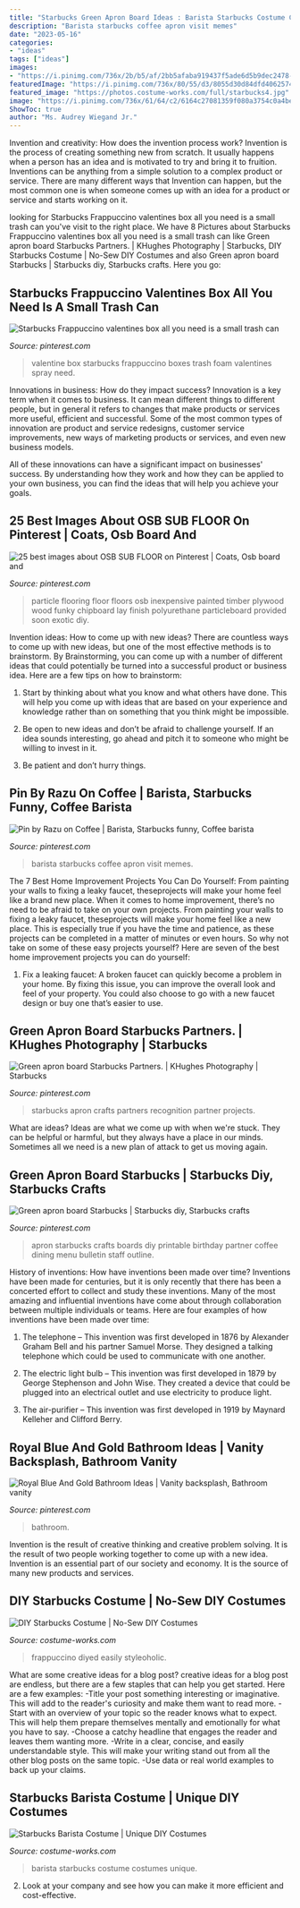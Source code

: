 ```yaml
---
title: "Starbucks Green Apron Board Ideas : Barista Starbucks Costume Costumes Unique"
description: "Barista starbucks coffee apron visit memes"
date: "2023-05-16"
categories:
- "ideas"
tags: ["ideas"]
images:
- "https://i.pinimg.com/736x/2b/b5/af/2bb5afaba919437f5ade6d5b9dec2478--green-apron-board-starbucks.jpg"
featuredImage: "https://i.pinimg.com/736x/80/55/d3/8055d30d84dfd40625748129368b91a8--starbucks-crafts-starbucks-store.jpg"
featured_image: "https://photos.costume-works.com/full/starbucks4.jpg"
image: "https://i.pinimg.com/736x/61/64/c2/6164c27081359f080a3754c0a4bece88.jpg"
ShowToc: true
author: "Ms. Audrey Wiegand Jr."
---
```



Invention and creativity: How does the invention process work?
Invention is the process of creating something new from scratch. It usually happens when a person has an idea and is motivated to try and bring it to fruition. Inventions can be anything from a simple solution to a complex product or service. There are many different ways that Invention can happen, but the most common one is when someone comes up with an idea for a product or service and starts working on it.

	

		
looking for Starbucks Frappuccino valentines box all you need is a small trash can you've visit to the right place. We have 8 Pictures about Starbucks Frappuccino valentines box all you need is a small trash can like Green apron board Starbucks Partners. | KHughes Photography | Starbucks, DIY Starbucks Costume | No-Sew DIY Costumes and also Green apron board Starbucks | Starbucks diy, Starbucks crafts. Here you go:
		
    
## Starbucks Frappuccino Valentines Box All You Need Is A Small Trash Can

<img loading=lazy src="https://i.pinimg.com/originals/e5/c9/5c/e5c95c60b552a322f3f7682d7b7a22b1.jpg" onerror="this.onerror=null;this.src='https://tse2.mm.bing.net/th?id=OIP.fFbKv9v8HnELN0RrYBSrOQHaJ4&amp;pid=15.1';" alt="Starbucks Frappuccino valentines box all you need is a small trash can">

_Source: pinterest.com_

>valentine box starbucks frappuccino boxes trash foam valentines spray need. 

	

Innovations in business: How do they impact success?
Innovation is a key term when it comes to business. It can mean different things to different people, but in general it refers to changes that make products or services more useful, efficient and successful.
Some of the most common types of innovation are product and service redesigns, customer service improvements, new ways of marketing products or services, and even new business models.

All of these innovations can have a significant impact on businesses' success. By understanding how they work and how they can be applied to your own business, you can find the ideas that will help you achieve your goals.

    
## 25 Best Images About OSB SUB FLOOR On Pinterest | Coats, Osb Board And

<img loading=lazy src="https://s-media-cache-ak0.pinimg.com/736x/7e/5f/99/7e5f994af1c48408c019efc5bfdb5491--cabin-ideas-home-ideas.jpg" onerror="this.onerror=null;this.src='https://tse2.mm.bing.net/th?id=OIP.qP1qjabfgNmhAuBKYuACxQHaKu&amp;pid=15.1';" alt="25 best images about OSB SUB FLOOR on Pinterest | Coats, Osb board and">

_Source: pinterest.com_

>particle flooring floor floors osb inexpensive painted timber plywood wood funky chipboard lay finish polyurethane particleboard provided soon exotic diy. 

	

Invention ideas: How to come up with new ideas?
There are countless ways to come up with new ideas, but one of the most effective methods is to brainstorm. By Brainstorming, you can come up with a number of different ideas that could potentially be turned into a successful product or business idea. Here are a few tips on how to brainstorm:
1. Start by thinking about what you know and what others have done. This will help you come up with ideas that are based on your experience and knowledge rather than on something that you think might be impossible.

2. Be open to new ideas and don’t be afraid to challenge yourself. If an idea sounds interesting, go ahead and pitch it to someone who might be willing to invest in it.

3. Be patient and don’t hurry things.

    
## Pin By Razu On Coffee | Barista, Starbucks Funny, Coffee Barista

<img loading=lazy src="https://i.pinimg.com/originals/1c/a6/20/1ca620144a0932276edee5956b0066df.jpg" onerror="this.onerror=null;this.src='https://tse4.mm.bing.net/th?id=OIP.zL1SjYqc2eeJf5sGvV-oJgHaJF&amp;pid=15.1';" alt="Pin by Razu on Coffee | Barista, Starbucks funny, Coffee barista">

_Source: pinterest.com_

>barista starbucks coffee apron visit memes. 

	

The 7 Best Home Improvement Projects You Can Do Yourself: From painting your walls to fixing a leaky faucet, theseprojects will make your home feel like a brand new place.
When it comes to home improvement, there’s no need to be afraid to take on your own projects. From painting your walls to fixing a leaky faucet, theseprojects will make your home feel like a new place. This is especially true if you have the time and patience, as these projects can be completed in a matter of minutes or even hours. So why not take on some of these easy projects yourself? Here are seven of the best home improvement projects you can do yourself: 
1. Fix a leaking faucet: A broken faucet can quickly become a problem in your home. By fixing this issue, you can improve the overall look and feel of your property. You could also choose to go with a new faucet design or buy one that’s easier to use.


    
## Green Apron Board Starbucks Partners. | KHughes Photography | Starbucks

<img loading=lazy src="https://i.pinimg.com/736x/80/55/d3/8055d30d84dfd40625748129368b91a8--starbucks-crafts-starbucks-store.jpg" onerror="this.onerror=null;this.src='https://tse4.mm.bing.net/th?id=OIP.Bg_WQ4pJuEvFCcVjX5XHpQHaHa&amp;pid=15.1';" alt="Green apron board Starbucks Partners. | KHughes Photography | Starbucks">

_Source: pinterest.com_

>starbucks apron crafts partners recognition partner projects. 

	

What are ideas?
Ideas are what we come up with when we're stuck. They can be helpful or harmful, but they always have a place in our minds. Sometimes all we need is a new plan of attack to get us moving again.

    
## Green Apron Board Starbucks | Starbucks Diy, Starbucks Crafts

<img loading=lazy src="https://i.pinimg.com/736x/2b/b5/af/2bb5afaba919437f5ade6d5b9dec2478--green-apron-board-starbucks.jpg" onerror="this.onerror=null;this.src='https://tse1.mm.bing.net/th?id=OIP.Kr7t9es7JywTMl0xg8AqngHaJ3&amp;pid=15.1';" alt="Green apron board Starbucks | Starbucks diy, Starbucks crafts">

_Source: pinterest.com_

>apron starbucks crafts boards diy printable birthday partner coffee dining menu bulletin staff outline. 

	

History of inventions: How have inventions been made over time?
Inventions have been made for centuries, but it is only recently that there has been a concerted effort to collect and study these inventions. Many of the most amazing and influential inventions have come about through collaboration between multiple individuals or teams. Here are four examples of how inventions have been made over time:

1) The telephone – This invention was first developed in 1876 by Alexander Graham Bell and his partner Samuel Morse. They designed a talking telephone which could be used to communicate with one another.

2) The electric light bulb – This invention was first developed in 1879 by George Stephenson and John Wise. They created a device that could be plugged into an electrical outlet and use electricity to produce light.

3) The air-purifier – This invention was first developed in 1919 by Maynard Kelleher and Clifford Berry.

    
## Royal Blue And Gold Bathroom Ideas | Vanity Backsplash, Bathroom Vanity

<img loading=lazy src="https://i.pinimg.com/736x/61/64/c2/6164c27081359f080a3754c0a4bece88.jpg" onerror="this.onerror=null;this.src='https://tse1.mm.bing.net/th?id=OIP.KciDnb5PzHn6Zl_ljG6O8QHaLH&amp;pid=15.1';" alt="Royal Blue And Gold Bathroom Ideas | Vanity backsplash, Bathroom vanity">

_Source: pinterest.com_

>bathroom. 

	

Invention is the result of creative thinking and creative problem solving. It is the result of two people working together to come up with a new idea. Invention is an essential part of our society and economy. It is the source of many new products and services.

    
## DIY Starbucks Costume | No-Sew DIY Costumes

<img loading=lazy src="https://photos.costume-works.com/full/starbucks4.jpg" onerror="this.onerror=null;this.src='https://tse3.mm.bing.net/th?id=OIP.ZCot5KZyFrP527Li_9kx-AHaJU&amp;pid=15.1';" alt="DIY Starbucks Costume | No-Sew DIY Costumes">

_Source: costume-works.com_

>frappuccino diyed easily styleoholic. 

	

What are some creative ideas for a blog post?
creative ideas for a blog post are endless, but there are a few staples that can help you get started. Here are a few examples: 
-Title your post something interesting or imaginative. This will add to the reader's curiosity and make them want to read more. 
-Start with an overview of your topic so the reader knows what to expect. This will help them prepare themselves mentally and emotionally for what you have to say. 
-Choose a catchy headline that engages the reader and leaves them wanting more. 
-Write in a clear, concise, and easily understandable style. This will make your writing stand out from all the other blog posts on the same topic. 
-Use data or real world examples to back up your claims.

    
## Starbucks Barista Costume | Unique DIY Costumes

<img loading=lazy src="https://photos.costume-works.com/full/starbucks_barista.jpg" onerror="this.onerror=null;this.src='https://tse1.mm.bing.net/th?id=OIP.HYjoPW3S0Bb96ztKZCUNpgHaOd&amp;pid=15.1';" alt="Starbucks Barista Costume | Unique DIY Costumes">

_Source: costume-works.com_

>barista starbucks costume costumes unique. 

	

2. Look at your company and see how you can make it more efficient and cost-effective.

